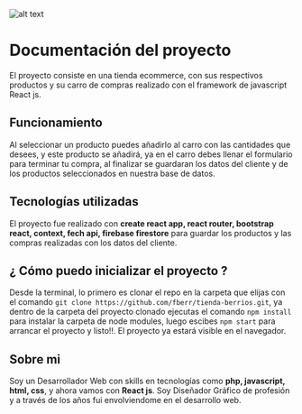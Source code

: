 ![alt text](https://blogger.googleusercontent.com/img/a/AVvXsEggx6wlzphVD_W7b5qFHLfDc_KTp3twNzHluv2VNWdJiBKNsZ2e8_qz-GCIQ-SQ2tPC1lm80mJ4-MMQgF2CUDRnDvEPv1g92sKorrTR0fceK6Kn1X38iT-c-JMmiQYe42_HBrJyb-n96ejKB4-cW4v4dwGAjeF0OlhmgBYO-0aqiBSsn00r2IN-Nw)


# Documentación del proyecto

El proyecto consiste en una tienda ecommerce, con sus respectivos productos y su carro de compras realizado con el framework de javascript React js.

## Funcionamiento

Al seleccionar un producto puedes añadirlo al carro con las cantidades que desees, y este producto se añadirá, ya en el carro debes llenar el formulario para terminar tu compra, al finalizar se guardaran los datos del cliente y de los productos seleccionados en nuestra base de datos.


## Tecnologías utilizadas

El proyecto fue realizado con **create react app, react router, bootstrap react, context, fech api, firebase firestore** para guardar los productos y las compras realizadas con los datos del cliente.


## ¿ Cómo puedo inicializar el proyecto ?

Desde la terminal, lo primero es clonar el repo en la carpeta que elijas con el comando ``git clone https://github.com/fberr/tienda-berrios.git``, ya dentro de la carpeta del proyecto clonado ejecutas el comando ``npm install`` para instalar la carpeta de node modules, luego escibes ``npm start`` para arrancar el proyecto y listo!!. El proyecto ya estará visible en el navegador.

## Sobre mi
Soy un Desarrollador Web con skills en tecnologías como **php, javascript, html, css**, y ahora vamos con **React js**.
Soy Diseñador Gráfico de profesión y a través de los años fui envolviendome en el desarrollo web.
